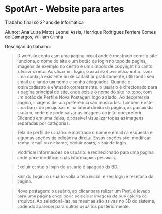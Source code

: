 # SpotArt - Website para artes
Trabalho final do 2º ano de Informática

Alunos: Ana Luisa Matos Leonel Assis, Henrique Rodrigues Ferriera Gomes de Camargos, William Cunha

Descrição do trabalho:
> O website conta com uma pagína inicial onde é mostrado como o site funciona, o nome do site e um botão de login no topo da pagina, imagens de exemplo no centro e um simbolo de copyright no canto inferior direito.
> Ao clicar em login, o usuário é permitido entrar com uma conta já existente ou se cadastrar gratuitamente, utilizando seu email e criando um nome e senha adequados. 
> Quando o login/cadastro é efetuado corretamente, o usuário é direcionado para a pagína principal do site, onde existe o nome do site no topo, com um botão de Perfil e Nova Postagem logo ao lado. Ao decorrer da página, imagens de sua preferencia são mostradas. Também existe uma barra de pesquisas e, na lateral direita da página, as pastas do usuário, onde ele pode salvar as imagens do jeito que preferir. Clicando em uma delas, é possivel visualizar todas as imagens separadas por categorias.

> Tela de perfil de usuário: é mostrado o nome e email na esquerda e algumas opções de edição na direita. Essas opções são: modificar senha, email ou nickame; excluir conta; e sair de login. 

> Modificar informações de usuário: é redirecionado para uma página onde pode modificar suas informações pessoais. 

> Excluir conta: o login do usuário é apagado do BD.

> Sair do Login: o usuário volta a tela inicial, e seu login é resetado da página. 

> Nova postagem: o usuário, ao clicar para relizar um Post, é levado para uma página onde pode selecioar imagens da sua galeria de arquivos. Ao selecioná-las, as mesmas são salvas no BD do sistema, podendo aparecer para outros usuários posteriormente. 
